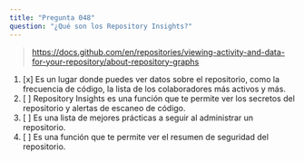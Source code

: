 ```yaml
---
title: "Pregunta 048"
question: "¿Qué son los Repository Insights?"
---
```


> https://docs.github.com/en/repositories/viewing-activity-and-data-for-your-repository/about-repository-graphs
1. [x] Es un lugar donde puedes ver datos sobre el repositorio, como la frecuencia de código, la lista de los colaboradores más activos y más.  
1. [ ] Repository Insights es una función que te permite ver los secretos del repositorio y alertas de escaneo de código.  
1. [ ] Es una lista de mejores prácticas a seguir al administrar un repositorio.  
1. [ ] Es una función que te permite ver el resumen de seguridad del repositorio.
